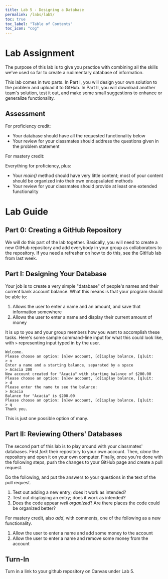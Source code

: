 ```yaml
---
title: Lab 5 - Designing a Database
permalink: /labs/lab5/
toc: true
toc_label: "Table of Contents"
toc_icon: "cog"
---
```


# Lab Assignment

The purpose of this lab is to give you practice with combining all the skills we've used so far to create a rudimentary database of information.

This lab comes in two parts. In Part I, you will design your own solution to the problem and upload it to GitHub. In Part II, you will download another team's solution, test it out, and make some small suggestions to enhance or generalize functionality. 

## Assessment

For proficiency credit:

- Your database should have all the requested functionality below
- Your review for your classmates should address the questions given in the problem statement

For mastery credit:

Everything for proficiency, plus:

- Your _main()_ method should have very little content; most of your content should be organized into their own encapsulated methods
- Your review for your classmates should provide at least one extended functionality

# Lab Guide

## Part 0: Creating a GitHub Repository

We will do this part of the lab together. Basically, you will need to create a new GitHub repository and add everybody in your group as collaborators to the repository. If you need a refresher on how to do this, see the GitHub lab from last week. 

## Part I: Designing Your Database

Your job is to create a very simple "database" of people's names and their current bank account balance. What this means is that your program should be able to:

1. Allows the user to enter a name and an amount, and save that information somewhere
2. Allows the user to enter a name and display their current amount of money

It is up to you and your group members how you want to accomplish these tasks. Here's some sample command-line input for what this could look like, with `>` representing input typed in by the user. 

```
Welcome. 
Please choose an option: [n]ew account, [d]isplay balance, [q]uit:
> n
Enter a name and a starting balance, separated by a space
> Acacia 200
New account created for "Acacia" with starting balance of $200.00
Please choose an option: [n]ew account, [d]isplay balance, [q]uit:
> d
Please enter the name to see the balance:
> Acacia
Balance for "Acacia" is $200.00
Please choose an option: [n]ew account, [d]isplay balance, [q]uit:
> q
Thank you.
```

This is just one possible option of many. 

## Part II: Reviewing Others' Databases

The second part of this lab is to play around with your classmates' databases. First _fork_ their repository to your own account. Then, _clone_ the repository and open it on your own computer. Finally, once you're done with the following steps, push the changes to your GitHub page and create a pull request. 

Do the following, and put the answers to your questions in the text of the pull request.

1. Test out adding a new entry; does it work as intended?
2. Test out displaying an entry; does it work as intended?
3. Does the code appear _well organized_? Are there places the code could be organized better?

For mastery credit, also _add_, with comments, one of the following as a new functionality.

1. Allow the user to enter a name and add some money to the account
2. Allow the user to enter a name and remove some money from the account

## Turn-In

Turn in a link to your github repository on Canvas under Lab 5. 